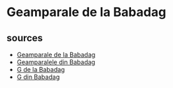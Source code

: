 # Geamparale de la Babadag

## sources
 - [Geamparale de la Babadag](https://musescore.com/user/22127057/scores/4587558)
 - [Geamparalele din Babadag](https://www.youtube.com/watch?v=LQlNA20MP2U)
 - [G de la Babadag](https://www.youtube.com/watch?v=MbMZPdiMbX8)
 - [G din Babadag](https://www.youtube.com/watch?v=LQlNA20MP2U)
